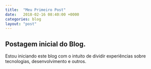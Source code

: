 ```yaml
---
title:  "Meu Primeiro Post"
date:   2018-02-16 08:40:00 +0000
categories: blog
layout: "post"
---
```


## Postagem inicial do Blog.

Estou iniciando este blog com o intuito de dividir experiências sobre tecnologias, desenvolvimento e outros.
